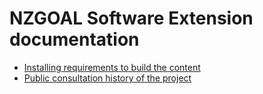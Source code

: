 # NZGOAL Software Extension documentation

 - [Installing requirements to build the content](installing-requirements.md)
 - [Public consultation history of the project](public-consultation.md)
